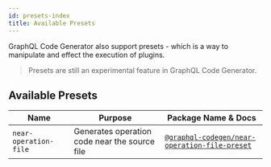 ```yaml
---
id: presets-index
title: Available Presets
---
```


GraphQL Code Generator also support presets - which is a way to manipulate and effect the execution of plugins.

> Presets are still an experimental feature in GraphQL Code Generator.

## Available Presets

| Name                  | Purpose                                       | Package Name & Docs                                                       |
| --------------------- | --------------------------------------------- | ------------------------------------------------------------------------- |
| `near-operation-file` | Generates operation code near the source file | [`@graphql-codegen/near-operation-file-preset`](./near-operation-file.md) |
